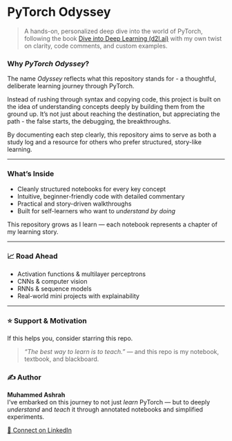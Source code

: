 # PyTorch Odyssey

> A hands-on, personalized deep dive into the world of PyTorch, following the book [Dive into Deep Learning (d2l.ai)](https://d2l.ai/) with my own twist on clarity, code comments, and custom examples.

### Why *PyTorch Odyssey*?

The name *Odyssey* reflects what this repository stands for - a thoughtful, deliberate learning journey through PyTorch.

Instead of rushing through syntax and copying code, this project is built on the idea of understanding concepts deeply by building them from the ground up. It’s not just about reaching the destination, but appreciating the path - the false starts, the debugging, the breakthroughs.

By documenting each step clearly, this repository aims to serve as both a study log and a resource for others who prefer structured, story-like learning.

---
### What’s Inside

- Cleanly structured notebooks for every key concept
- Intuitive, beginner-friendly code with detailed commentary
- Practical and story-driven walkthroughs
- Built for self-learners who want to *understand by doing*

This repository grows as I learn — each notebook represents a chapter of my learning story.

---


### 📈 Road Ahead

- Activation functions & multilayer perceptrons  
- CNNs & computer vision  
- RNNs & sequence models  
- Real-world mini projects with explainability

---

### ⭐️ Support & Motivation

If this helps you, consider starring this repo.

> *“The best way to learn is to teach.”* — and this repo is my notebook, textbook, and blackboard.


### ✍️ Author

**Muhammed Ashrah**  
I’ve embarked on this journey to not just *learn* PyTorch — but to deeply *understand* and *teach* it through annotated notebooks and simplified experiments.

[🔗 Connect on LinkedIn](https://www.linkedin.com/in/muhammed-ashrah/)
